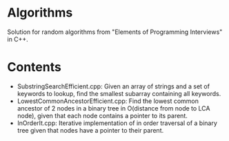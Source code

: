 # Algorithms
Solution for random algorithms from "Elements of Programming Interviews" in C++.

# Contents
* SubstringSearchEfficient.cpp:
Given an array of strings and a set of keywords to lookup, find the smallest subarray containing all keywords.
* LowestCommonAncestorEfficient.cpp:
Find the lowest common ancestor of 2 nodes in a binary tree in O(distance from node to LCA node), given that each node contains a pointer to its parent.
* InOrderIt.cpp: Iterative implementation of in order traversal of a binary tree given that nodes have a pointer to their parent.
